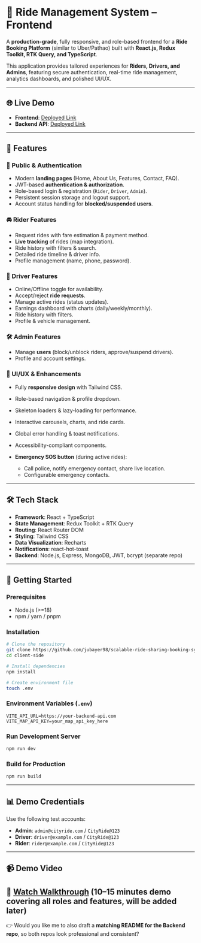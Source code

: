 # 🚖 Ride Management System – Frontend

A **production-grade**, fully responsive, and role-based frontend for a **Ride Booking Platform** (similar to Uber/Pathao) built with **React.js, Redux Toolkit, RTK Query, and TypeScript**.

This application provides tailored experiences for **Riders, Drivers, and Admins**, featuring secure authentication, real-time ride management, analytics dashboards, and polished UI/UX.

---

## 🌐 Live Demo

* **Frontend**: [Deployed Link](https://ride-share-client-side.vercel.app)
* **Backend API**: [Deployed Link](https://ride-share-server-side.vercel.app)

---

## 📌 Features

### 🔑 Public & Authentication

* Modern **landing pages** (Home, About Us, Features, Contact, FAQ).
* JWT-based **authentication & authorization**.
* Role-based login & registration (`Rider`, `Driver`, `Admin`).
* Persistent session storage and logout support.
* Account status handling for **blocked/suspended users**.

### 🚘 Rider Features

* Request rides with fare estimation & payment method.
* **Live tracking** of rides (map integration).
* Ride history with filters & search.
* Detailed ride timeline & driver info.
* Profile management (name, phone, password).

### 🚗 Driver Features

* Online/Offline toggle for availability.
* Accept/reject **ride requests**.
* Manage active rides (status updates).
* Earnings dashboard with charts (daily/weekly/monthly).
* Ride history with filters.
* Profile & vehicle management.

### 🛠 Admin Features

* Manage **users** (block/unblock riders, approve/suspend drivers).
* Profile and account settings.

### 🎨 UI/UX & Enhancements

* Fully **responsive design** with Tailwind CSS.
* Role-based navigation & profile dropdown.
* Skeleton loaders & lazy-loading for performance.
* Interactive carousels, charts, and ride cards.
* Global error handling & toast notifications.
* Accessibility-compliant components.
* **Emergency SOS button** (during active rides):

  * Call police, notify emergency contact, share live location.
  * Configurable emergency contacts.

---

## 🛠 Tech Stack

* **Framework**: React + TypeScript
* **State Management**: Redux Toolkit + RTK Query
* **Routing**: React Router DOM
* **Styling**: Tailwind CSS
* **Data Visualization**: Recharts
* **Notifications**: react-hot-toast
* **Backend**: Node.js, Express, MongoDB, JWT, bcrypt (separate repo)

---

## 🚀 Getting Started

### Prerequisites

* Node.js (>=18)
* npm / yarn / pnpm

### Installation

```bash
# Clone the repository 
git clone https://github.com/jubayer98/scalable-ride-sharing-booking-system
cd client-side

# Install dependencies
npm install

# Create environment file
touch .env
```

### Environment Variables (`.env`)

```env
VITE_API_URL=https://your-backend-api.com
VITE_MAP_API_KEY=your_map_api_key_here
```

### Run Development Server

```bash
npm run dev
```

### Build for Production

```bash
npm run build
```

---

## 📊 Demo Credentials

Use the following test accounts:

* **Admin**: `admin@cityride.com` / `CityRide@123`
* **Driver**: `driver@example.com` / `CityRide@123`
* **Rider**: `rider@example.com` / `CityRide@123`

---

## 📹 Demo Video

🎥 [Watch Walkthrough](#) (10–15 minutes demo covering all roles and features, will be added later)
---

👉 Would you like me to also draft a **matching README for the Backend repo**, so both repos look professional and consistent?
